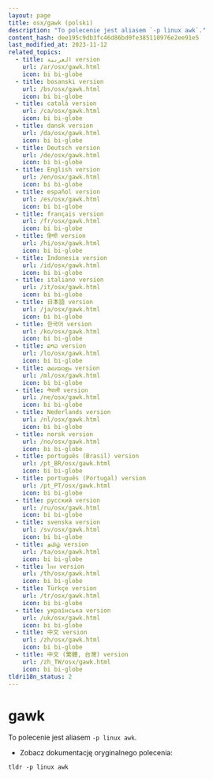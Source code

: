```yaml
---
layout: page
title: osx/gawk (polski)
description: "To polecenie jest aliasem `-p linux awk`."
content_hash: dee195c9db3fc46d86bd0fe385110976e2ee91e5
last_modified_at: 2023-11-12
related_topics:
  - title: العربية version
    url: /ar/osx/gawk.html
    icon: bi bi-globe
  - title: bosanski version
    url: /bs/osx/gawk.html
    icon: bi bi-globe
  - title: català version
    url: /ca/osx/gawk.html
    icon: bi bi-globe
  - title: dansk version
    url: /da/osx/gawk.html
    icon: bi bi-globe
  - title: Deutsch version
    url: /de/osx/gawk.html
    icon: bi bi-globe
  - title: English version
    url: /en/osx/gawk.html
    icon: bi bi-globe
  - title: español version
    url: /es/osx/gawk.html
    icon: bi bi-globe
  - title: français version
    url: /fr/osx/gawk.html
    icon: bi bi-globe
  - title: हिन्दी version
    url: /hi/osx/gawk.html
    icon: bi bi-globe
  - title: Indonesia version
    url: /id/osx/gawk.html
    icon: bi bi-globe
  - title: italiano version
    url: /it/osx/gawk.html
    icon: bi bi-globe
  - title: 日本語 version
    url: /ja/osx/gawk.html
    icon: bi bi-globe
  - title: 한국어 version
    url: /ko/osx/gawk.html
    icon: bi bi-globe
  - title: ລາວ version
    url: /lo/osx/gawk.html
    icon: bi bi-globe
  - title: മലയാളം version
    url: /ml/osx/gawk.html
    icon: bi bi-globe
  - title: नेपाली version
    url: /ne/osx/gawk.html
    icon: bi bi-globe
  - title: Nederlands version
    url: /nl/osx/gawk.html
    icon: bi bi-globe
  - title: norsk version
    url: /no/osx/gawk.html
    icon: bi bi-globe
  - title: português (Brasil) version
    url: /pt_BR/osx/gawk.html
    icon: bi bi-globe
  - title: português (Portugal) version
    url: /pt_PT/osx/gawk.html
    icon: bi bi-globe
  - title: русский version
    url: /ru/osx/gawk.html
    icon: bi bi-globe
  - title: svenska version
    url: /sv/osx/gawk.html
    icon: bi bi-globe
  - title: தமிழ் version
    url: /ta/osx/gawk.html
    icon: bi bi-globe
  - title: ไทย version
    url: /th/osx/gawk.html
    icon: bi bi-globe
  - title: Türkçe version
    url: /tr/osx/gawk.html
    icon: bi bi-globe
  - title: українська version
    url: /uk/osx/gawk.html
    icon: bi bi-globe
  - title: 中文 version
    url: /zh/osx/gawk.html
    icon: bi bi-globe
  - title: 中文 (繁體, 台灣) version
    url: /zh_TW/osx/gawk.html
    icon: bi bi-globe
tldri18n_status: 2
---
```

# gawk

To polecenie jest aliasem `-p linux awk`.

- Zobacz dokumentację oryginalnego polecenia:

`tldr -p linux awk`
